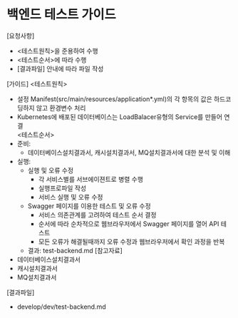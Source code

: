 # 백엔드 테스트 가이드 
  
[요청사항]  
- <테스트원칙>을 준용하여 수행
- <테스트순서>에 따라 수행
- [결과파일] 안내에 따라 파일 작성 

[가이드]
<테스트원칙>
- 설정 Manifest(src/main/resources/application*.yml)의 각 항목의 값은 하드코딩하지 않고 환경변수 처리 
- Kubernetes에 배포된 데이터베이스는 LoadBalacer유형의 Service를 만들어 연결   
<테스트순서>
- 준비:
  - 데이터베이스설치결과서, 캐시설치결과서, MQ설치결과서에 대한 분석 및 이해  
- 실행:
  - 실행 및 오류 수정
    - 각 서비스별를 서브에이젼트로 병렬 수행   
    - 실행프로파일 작성 
    - 서비스 실행 및 오류 수정 
  - Swagger 페이지를 이용한 테스트 및 오류 수정
    - 서비스 의존관계를 고려하여 테스트 순서 결정 
    - 순서에 따라 순차적으로 웹브라우저에서 Swagger 페이지를 열어 API 테스트 
    - 모든 오류가 해결될때까지 오류 수정과 웹브라우저에서 확인 과정을 반복  
  - 결과: test-backend.md
[참고자료]
- 데이터베이스설치결과서
- 캐시설치결과서
- MQ설치결과서
  
[결과파일]
- develop/dev/test-backend.md